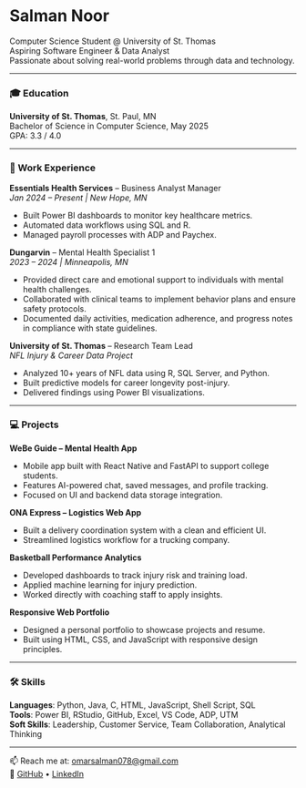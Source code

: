 # Salman Noor

Computer Science Student @ University of St. Thomas  
Aspiring Software Engineer & Data Analyst  
Passionate about solving real-world problems through data and technology.

---

### 🎓 Education
**University of St. Thomas**, St. Paul, MN  
Bachelor of Science in Computer Science, May 2025  
GPA: 3.3 / 4.0

---

### 💼 Work Experience

**Essentials Health Services** – Business Analyst Manager  
*Jan 2024 – Present | New Hope, MN*  
- Built Power BI dashboards to monitor key healthcare metrics.  
- Automated data workflows using SQL and R.  
- Managed payroll processes with ADP and Paychex.

**Dungarvin** – Mental Health Specialist 1  
*2023 – 2024 | Minneapolis, MN*  
- Provided direct care and emotional support to individuals with mental health challenges.  
- Collaborated with clinical teams to implement behavior plans and ensure safety protocols.  
- Documented daily activities, medication adherence, and progress notes in compliance with state guidelines.

**University of St. Thomas** – Research Team Lead  
*NFL Injury & Career Data Project*  
- Analyzed 10+ years of NFL data using R, SQL Server, and Python.  
- Built predictive models for career longevity post-injury.  
- Delivered findings using Power BI visualizations.

---

### 💻 Projects

**WeBe Guide – Mental Health App**  
- Mobile app built with React Native and FastAPI to support college students.  
- Features AI-powered chat, saved messages, and profile tracking.  
- Focused on UI and backend data storage integration.

**ONA Express – Logistics Web App**  
- Built a delivery coordination system with a clean and efficient UI.  
- Streamlined logistics workflow for a trucking company.

**Basketball Performance Analytics**  
- Developed dashboards to track injury risk and training load.  
- Applied machine learning for injury prediction.  
- Worked directly with coaching staff to apply insights.

**Responsive Web Portfolio**  
- Designed a personal portfolio to showcase projects and resume.  
- Built using HTML, CSS, and JavaScript with responsive design principles.

---

### 🛠 Skills

**Languages**: Python, Java, C, HTML, JavaScript, Shell Script, SQL  
**Tools**: Power BI, RStudio, GitHub, Excel, VS Code, ADP, UTM  
**Soft Skills**: Leadership, Customer Service, Team Collaboration, Analytical Thinking

---

📫 Reach me at: omarsalman078@gmail.com  
🔗 [GitHub](https://github.com/salmanomar44) • [LinkedIn](https://www.linkedin.com/in/salman-noor-1218a223b/)

